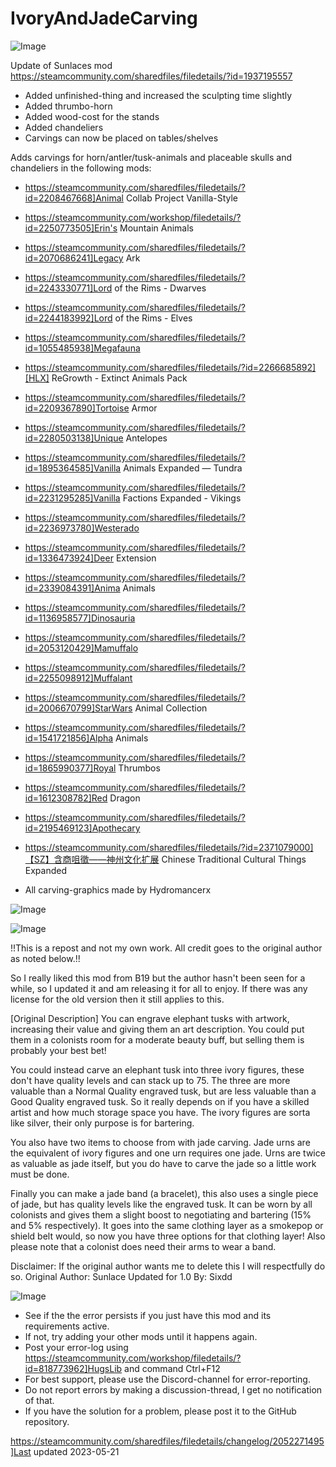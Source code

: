 # IvoryAndJadeCarving

![Image](https://i.imgur.com/buuPQel.png)

Update of Sunlaces mod
https://steamcommunity.com/sharedfiles/filedetails/?id=1937195557

- Added unfinished-thing and increased the sculpting time slightly
- Added thrumbo-horn
- Added wood-cost for the stands
- Added chandeliers
- Carvings can now be placed on tables/shelves

Adds carvings for horn/antler/tusk-animals and placeable skulls and chandeliers in the following mods:


- https://steamcommunity.com/sharedfiles/filedetails/?id=2208467668]Animal Collab Project Vanilla-Style
- https://steamcommunity.com/workshop/filedetails/?id=2250773505]Erin's Mountain Animals
- https://steamcommunity.com/sharedfiles/filedetails/?id=2070686241]Legacy Ark
- https://steamcommunity.com/sharedfiles/filedetails/?id=2243330771]Lord of the Rims - Dwarves
- https://steamcommunity.com/sharedfiles/filedetails/?id=2244183992]Lord of the Rims - Elves
- https://steamcommunity.com/sharedfiles/filedetails/?id=1055485938]Megafauna
- https://steamcommunity.com/sharedfiles/filedetails/?id=2266685892][HLX] ReGrowth - Extinct Animals Pack
- https://steamcommunity.com/sharedfiles/filedetails/?id=2209367890]Tortoise Armor
- https://steamcommunity.com/sharedfiles/filedetails/?id=2280503138]Unique Antelopes
- https://steamcommunity.com/sharedfiles/filedetails/?id=1895364585]Vanilla Animals Expanded — Tundra
- https://steamcommunity.com/sharedfiles/filedetails/?id=2231295285]Vanilla Factions Expanded - Vikings
- https://steamcommunity.com/sharedfiles/filedetails/?id=2236973780]Westerado
- https://steamcommunity.com/sharedfiles/filedetails/?id=1336473924]Deer Extension
- https://steamcommunity.com/sharedfiles/filedetails/?id=2339084391]Anima Animals
- https://steamcommunity.com/sharedfiles/filedetails/?id=1136958577]Dinosauria
- https://steamcommunity.com/sharedfiles/filedetails/?id=2053120429]Mamuffalo
- https://steamcommunity.com/sharedfiles/filedetails/?id=2255098912]Muffalant
- https://steamcommunity.com/sharedfiles/filedetails/?id=2006670799]StarWars Animal Collection
- https://steamcommunity.com/sharedfiles/filedetails/?id=1541721856]Alpha Animals
- https://steamcommunity.com/sharedfiles/filedetails/?id=1865990377]Royal Thrumbos
- https://steamcommunity.com/sharedfiles/filedetails/?id=1612308782]Red Dragon
- https://steamcommunity.com/sharedfiles/filedetails/?id=2195469123]Apothecary
- https://steamcommunity.com/sharedfiles/filedetails/?id=2371079000]【SZ】含商咀徵——神州文化扩展 Chinese Traditional Cultural Things Expanded



- All carving-graphics made by Hydromancerx

![Image](https://i.imgur.com/pufA0kM.png)

	
![Image](https://i.imgur.com/Z4GOv8H.png)


!!This is a repost and not my own work. All credit goes to the original author as noted below.!!

So I really liked this mod from B19 but the author hasn't been seen for a while, so I updated it and am releasing it for all to enjoy. If there was any license for the old version then it still applies to this.

[Original Description]
You can engrave elephant tusks with artwork, increasing their value and giving them an art description. You could put them in a colonists room for a moderate beauty buff, but selling them is probably your best bet!

You could instead carve an elephant tusk into three ivory figures, these don't have quality levels and can stack up to 75. The three are more valuable than a Normal Quality engraved tusk, but are less valuable than a Good Quality engraved tusk. So it really depends on if you have a skilled artist and how much storage space you have. The ivory figures are sorta like silver, their only purpose is for bartering.

You also have two items to choose from with jade carving. Jade urns are the equivalent of ivory figures and one urn requires one jade. Urns are twice as valuable as jade itself, but you do have to carve the jade so a little work must be done.

Finally you can make a jade band (a bracelet), this also uses a single piece of jade, but has quality levels like the engraved tusk. It can be worn by all colonists and gives them a slight boost to negotiating and bartering (15% and 5% respectively). It goes into the same clothing layer as a smokepop or shield belt would, so now you have three options for that clothing layer! Also please note that a colonist does need their arms to wear a band.

Disclaimer:
If the original author wants me to delete this I will respectfully do so.
Original Author: Sunlace
Updated for 1.0 By: Sixdd


![Image](https://i.imgur.com/PwoNOj4.png)



-  See if the the error persists if you just have this mod and its requirements active.
-  If not, try adding your other mods until it happens again.
-  Post your error-log using https://steamcommunity.com/workshop/filedetails/?id=818773962]HugsLib and command Ctrl+F12
-  For best support, please use the Discord-channel for error-reporting.
-  Do not report errors by making a discussion-thread, I get no notification of that.
-  If you have the solution for a problem, please post it to the GitHub repository.


https://steamcommunity.com/sharedfiles/filedetails/changelog/2052271495]Last updated 2023-05-21
